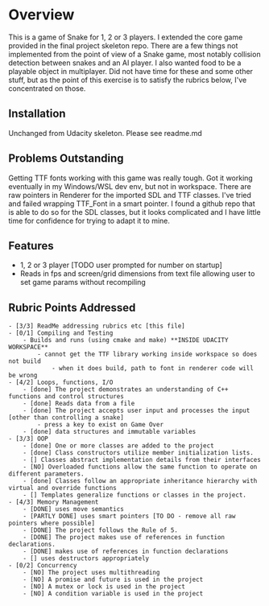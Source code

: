 # Overview
This is a game of Snake for 1, 2 or 3 players. I extended the core game provided in the final project skeleton repo.
There are a few things not implemented from the point of view of a Snake game, most notably collision detection between snakes and an AI player. I also wanted food to be a playable object in multiplayer. Did not have time for these and some other stuff, but as the point of this exercise is to satisfy the rubrics below, I've concentrated on those.

## Installation
Unchanged from Udacity skeleton. Please see readme.md

## Problems Outstanding
Getting TTF fonts working with this game was really tough. Got it working eventually in my Windows/WSL dev env, but not in workspace.
There are raw pointers in Renderer for the imported SDL and TTF classes. I've tried and failed wrapping TTF_Font in a smart pointer. I found a github repo that is able to do so for the SDL classes, but it looks complicated and I have little time for confidence for trying to adapt it to mine.

## Features
- 1, 2 or 3 player [TODO user prompted for number on startup]
- Reads in fps and screen/grid dimensions from text file allowing user to set game params without recompiling

## Rubric Points Addressed
    - [3/3] ReadMe addressing rubrics etc [this file]
    - [0/1] Compiling and Testing
        - Builds and runs (using cmake and make) **INSIDE UDACITY WORKSPACE**
            - cannot get the TTF library working inside workspace so does not build
                - when it does build, path to font in renderer code will be wrong
    - [4/2] Loops, functions, I/O
        - [done] The project demonstrates an understanding of C++ functions and control structures
        - [done] Reads data from a file
        - [done] The project accepts user input and processes the input [other than controlling a snake]
            - press a key to exist on Game Over
        - [done] data structures and immutable variables
    - [3/3] OOP
        - [done] One or more classes are added to the project
        - [done] Class constructors utilize member initialization lists.
        - [] Classes abstract implementation details from their interfaces
        - [NO] Overloaded functions allow the same function to operate on different parameters.
        - [done] Classes follow an appropriate inheritance hierarchy with virtual and override functions
        - [] Templates generalize functions or classes in the project.
    - [4/3] Memory Management
        - [DONE] uses move semantics
        - [PARTLY DONE] uses smart pointers [TO DO - remove all raw pointers where possible]
        - [DONE] The project follows the Rule of 5.
        - [DONE] The project makes use of references in function declarations.
        - [DONE] makes use of references in function declarations
        - [] uses destructors appropriately
    - [0/2] Concurrency
        - [NO] The project uses multithreading
        - [NO] A promise and future is used in the project
        - [NO] A mutex or lock is used in the project
        - [NO] A condition variable is used in the project
